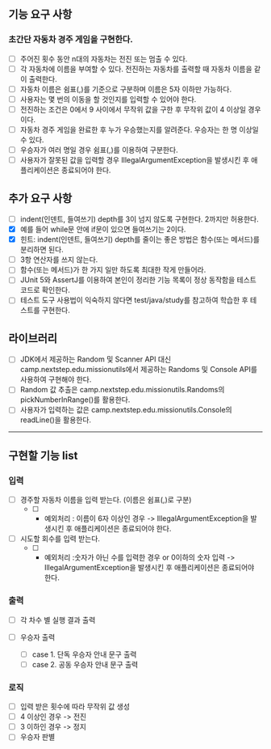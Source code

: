 ## 기능 요구 사항
### 초간단 자동차 경주 게임을 구현한다.

- [ ] 주어진 횟수 동안 n대의 자동차는 전진 또는 멈출 수 있다. <br>
- [ ] 각 자동차에 이름을 부여할 수 있다. 전진하는 자동차를 출력할 때 자동차 이름을 같이 출력한다.<br>
- [ ] 자동차 이름은 쉼표(,)를 기준으로 구분하며 이름은 5자 이하만 가능하다.<br>
- [ ] 사용자는 몇 번의 이동을 할 것인지를 입력할 수 있어야 한다.<br>
- [ ] 전진하는 조건은 0에서 9 사이에서 무작위 값을 구한 후 무작위 값이 4 이상일 경우이다.<br>
- [ ] 자동차 경주 게임을 완료한 후 누가 우승했는지를 알려준다. 우승자는 한 명 이상일 수 있다.<br>
- [ ] 우승자가 여러 명일 경우 쉼표(,)를 이용하여 구분한다.<br>
- [ ] 사용자가 잘못된 값을 입력할 경우 IllegalArgumentException을 발생시킨 후 애플리케이션은 종료되어야 한다.<br>

## 추가 요구 사항
- [ ] indent(인덴트, 들여쓰기) depth를 3이 넘지 않도록 구현한다. 2까지만 허용한다.<br>
- [X] 예를 들어 while문 안에 if문이 있으면 들여쓰기는 2이다.<br>
- [X] 힌트: indent(인덴트, 들여쓰기) depth를 줄이는 좋은 방법은 함수(또는 메서드)를 분리하면 된다.<br>
- [ ] 3항 연산자를 쓰지 않는다.<br>
- [ ] 함수(또는 메서드)가 한 가지 일만 하도록 최대한 작게 만들어라.<br>
- [ ] JUnit 5와 AssertJ를 이용하여 본인이 정리한 기능 목록이 정상 동작함을 테스트 코드로 확인한다.<br>
- [ ] 테스트 도구 사용법이 익숙하지 않다면 test/java/study를 참고하여 학습한 후 테스트를 구현한다.<br>

## 라이브러리
- [ ] JDK에서 제공하는 Random 및 Scanner API 대신 camp.nextstep.edu.missionutils에서 제공하는 Randoms 및 Console API를 사용하여 구현해야 한다.<br>
- [ ] Random 값 추출은 camp.nextstep.edu.missionutils.Randoms의 pickNumberInRange()를 활용한다.<br>
- [ ] 사용자가 입력하는 값은 camp.nextstep.edu.missionutils.Console의 readLine()을 활용한다.<br>
--------------------------------------------------------
## 구현할 기능 list
### 입력 
- [ ] 경주할 자동차 이름을 입력 받는다. (이름은 쉼표(,)로 구분)<br>
    - [ ] * 예외처리 : 이름이 6자 이상인 경우 ->  IllegalArgumentException을 발생시킨 후 애플리케이션은 종료되어야 한다.<br>

- [ ] 시도할 회수를 입력 받는다.<br>
    - [ ] * 예외처리 :숫자가 아닌 수를 입력한 경우 or 0이하의 숫자 입력 ->  IllegalArgumentException을 발생시킨 후 애플리케이션은 종료되어야 한다.<br>


### 출력
- [ ] 각 차수 별 실행 결과 출력<br>

- [ ] 우승자 출력<br>
    - [ ] case 1. 단독 우승자 안내 문구 출력<br>
    - [ ] case 2. 공동 우승자 안내 문구 출력<br>

### 로직
- [ ] 입력 받은 횟수에 따라 무작위 값 생성<br>
- [ ] 4 이상인 경우 -> 전진<br>
- [ ] 3 이하인 경우 -> 정지<br>
- [ ] 우승자 판별<br>
